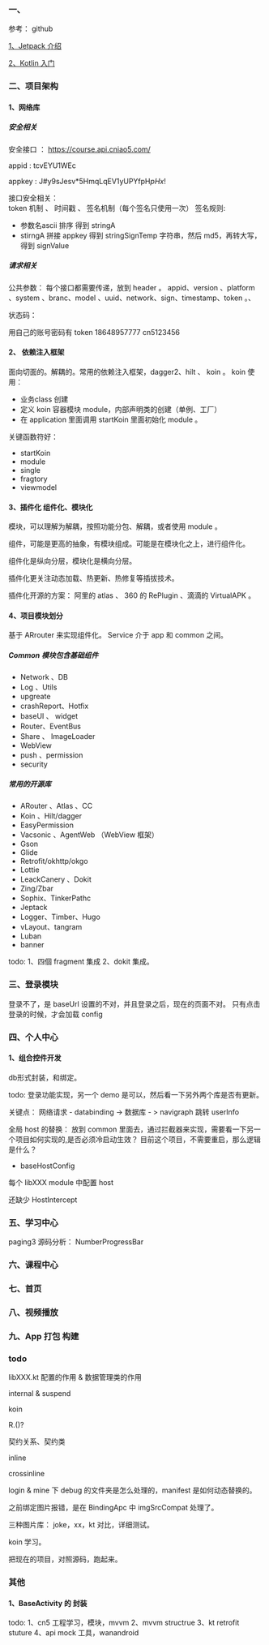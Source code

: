 ### 一、
参考： github

[1、Jetpack 介绍](./Jetpack.md)

[2、Kotlin 入门](./Kotlin.md)


### 二、项目架构
#### 1、网络库

##### 安全相关
安全接口 ： https://course.api.cniao5.com/

appid : tcvEYU1WEc

appkey : J#y9sJesv*5HmqLqEV1yUPYfpH$pHx$!


接口安全相关：     
token 机制 、 时间戳 、 签名机制（每个签名只使用一次）
签名规则:
+  参数名ascii 排序 得到 stringA
+  stirngA 拼接 appkey 得到 stringSignTemp 字符串，然后 md5，再转大写，得到 signValue


##### 请求相关
公共参数： 每个接口都需要传递，放到 header 。 
appid、version 、platform 、system 、branc、model 、uuid、network、sign、timestamp、token 。、

状态码：


 用自己的账号密码有 token
 18648957777
 cn5123456

#### 2、 依赖注入框架
面向切面的。解耦的。常用的依赖注入框架，dagger2、hilt 、 koin 。
koin 使用：
+ 业务class 创建
+ 定义 koin 容器模块 module，内部声明类的创建（单例、工厂）
+ 在 application 里面调用 startKoin 里面初始化 module 。


关键函数符好：
+ startKoin
+ module
+ single
+ fragtory
+ viewmodel



#### 3、插件化  组件化、模块化
模块，可以理解为解耦，按照功能分包、解耦，或者使用 module 。

组件，可能是更高的抽象，有模块组成。可能是在模块化之上，进行组件化。

组件化是纵向分层，模块化是横向分层。

插件化更关注动态加载、热更新、热修复等插拔技术。

插件化开源的方案： 阿里的 atlas 、 360 的  RePlugin 、滴滴的  VirtualAPK 。



#### 4、项目模块划分
基于 ARrouter  来实现组件化。
Service 介于 app 和 common 之间。

##### Common 模块包含基础组件
+ Network 、DB
+ Log 、Utils
+ upgreate
+ crashReport、Hotfix
+ baseUI 、 widget
+ Router、EventBus
+ Share 、 ImageLoader
+ WebView
+ push 、permission
+ security

##### 常用的开源库
+ ARouter 、Atlas 、CC
+ Koin 、Hilt/dagger
+ EasyPermission
+ Vacsonic 、AgentWeb （WebView 框架）
+ Gson
+ Glide
+ Retrofit/okhttp/okgo
+ Lottie
+ LeackCanery 、Dokit
+ Zing/Zbar
+ Sophix、TinkerPathc
+ Jeptack
+ Logger、Timber、Hugo
+ vLayout、tangram
+ Luban
+ banner


todo:
1、四個  fragment 集成
2、dokit 集成。



### 三、登录模块
登录不了，是 baseUrl 设置的不对，并且登录之后，现在的页面不对。
只有点击登录的时候，才会加载 config 






### 四、个人中心
#### 1、组合控件开发
db形式封装，和绑定。

todo:
登录功能实现，另一个 demo 是可以，然后看一下另外两个库是否有更新。

关键点：
网络请求 - databinding -> 数据库 - > navigraph 跳转 userInfo 


全局 host 的替换：
放到 common 里面去，通过拦截器来实现，需要看一下另一个项目如何实现的,是否必须冷启动生效？
目前这个项目，不需要重启，那么逻辑是什么？

+ baseHostConfig

每个 libXXX module 中配置 host

还缺少 HostIntercept


### 五、学习中心
paging3 源码分析：
NumberProgressBar







### 六、课程中心


### 七、首页


### 八、视频播放


### 九、App 打包 构建



### todo
libXXX.kt 配置的作用 & 数据管理类的作用

internal  & suspend

koin


R.()?

契约关系、契约类

inline

crossinline



login & mine 下 debug 的文件夹是怎么处理的，manifest 是如何动态替换的。



之前绑定图片报错，是在 BindingApc 中 imgSrcCompat  处理了。



三种图片库：
joke，xx，kt 对比，详细测试。


koin 学习。


把现在的项目，对照源码，跑起来。






### 其他
#### 1、BaseActivity 的 封装
todo:
1、cn5 工程学习，模块，mvvm
2、mvvm structrue 
3、kt retrofit stuture
4、api mock 工具，wanandroid
